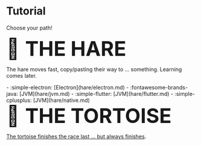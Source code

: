 # Tutorial

Choose your path!

<div style="font-size: 40pt">🐇 <b>THE HARE</b></div> 

The hare moves fast, copy/pasting their way to ... something. Learning comes later.

<div class="grid cards" markdown>
- :simple-electron: [Electron](hare/electron.md)
- :fontawesome-brands-java: [JVM](hare/jvm.md)
- :simple-flutter: [JVM](hare/flutter.md)
- :simple-cplusplus: [JVM](hare/native.md)
</div>

<div style="font-size: 40pt">🐢 <b>THE TORTOISE</b></div>

[The tortoise finishes the race last ... but always finishes](tortoise/1-get-started.md).
